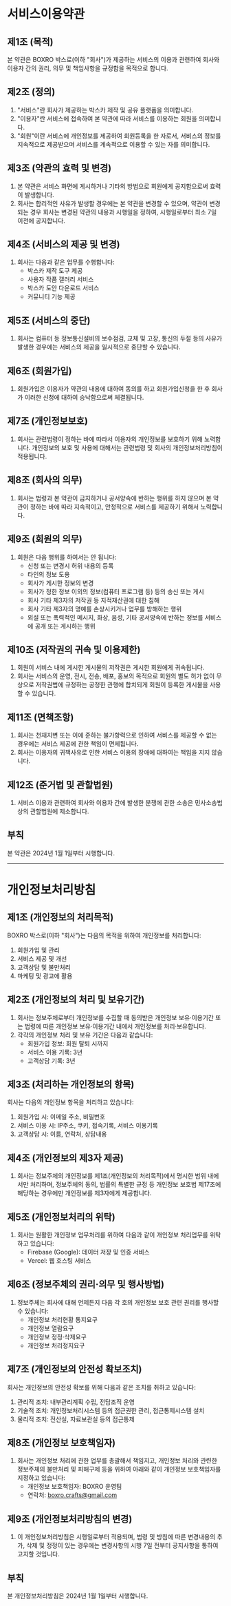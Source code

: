 # 서비스이용약관

## 제1조 (목적)
본 약관은 BOXRO 박스로(이하 "회사")가 제공하는 서비스의 이용과 관련하여 회사와 이용자 간의 권리, 의무 및 책임사항을 규정함을 목적으로 합니다.

## 제2조 (정의)
1. "서비스"란 회사가 제공하는 박스카 제작 및 공유 플랫폼을 의미합니다.
2. "이용자"란 서비스에 접속하여 본 약관에 따라 서비스를 이용하는 회원을 의미합니다.
3. "회원"이란 서비스에 개인정보를 제공하여 회원등록을 한 자로서, 서비스의 정보를 지속적으로 제공받으며 서비스를 계속적으로 이용할 수 있는 자를 의미합니다.

## 제3조 (약관의 효력 및 변경)
1. 본 약관은 서비스 화면에 게시하거나 기타의 방법으로 회원에게 공지함으로써 효력이 발생합니다.
2. 회사는 합리적인 사유가 발생할 경우에는 본 약관을 변경할 수 있으며, 약관이 변경되는 경우 회사는 변경된 약관의 내용과 시행일을 정하여, 시행일로부터 최소 7일 이전에 공지합니다.

## 제4조 (서비스의 제공 및 변경)
1. 회사는 다음과 같은 업무를 수행합니다:
   - 박스카 제작 도구 제공
   - 사용자 작품 갤러리 서비스
   - 박스카 도안 다운로드 서비스
   - 커뮤니티 기능 제공

## 제5조 (서비스의 중단)
1. 회사는 컴퓨터 등 정보통신설비의 보수점검, 교체 및 고장, 통신의 두절 등의 사유가 발생한 경우에는 서비스의 제공을 일시적으로 중단할 수 있습니다.

## 제6조 (회원가입)
1. 회원가입은 이용자가 약관의 내용에 대하여 동의를 하고 회원가입신청을 한 후 회사가 이러한 신청에 대하여 승낙함으로써 체결됩니다.

## 제7조 (개인정보보호)
1. 회사는 관련법령이 정하는 바에 따라서 이용자의 개인정보를 보호하기 위해 노력합니다. 개인정보의 보호 및 사용에 대해서는 관련법령 및 회사의 개인정보처리방침이 적용됩니다.

## 제8조 (회사의 의무)
1. 회사는 법령과 본 약관이 금지하거나 공서양속에 반하는 행위를 하지 않으며 본 약관이 정하는 바에 따라 지속적이고, 안정적으로 서비스를 제공하기 위해서 노력합니다.

## 제9조 (회원의 의무)
1. 회원은 다음 행위를 하여서는 안 됩니다:
   - 신청 또는 변경시 허위 내용의 등록
   - 타인의 정보 도용
   - 회사가 게시한 정보의 변경
   - 회사가 정한 정보 이외의 정보(컴퓨터 프로그램 등) 등의 송신 또는 게시
   - 회사 기타 제3자의 저작권 등 지적재산권에 대한 침해
   - 회사 기타 제3자의 명예를 손상시키거나 업무를 방해하는 행위
   - 외설 또는 폭력적인 메시지, 화상, 음성, 기타 공서양속에 반하는 정보를 서비스에 공개 또는 게시하는 행위

## 제10조 (저작권의 귀속 및 이용제한)
1. 회원이 서비스 내에 게시한 게시물의 저작권은 게시한 회원에게 귀속됩니다.
2. 회사는 서비스의 운영, 전시, 전송, 배포, 홍보의 목적으로 회원의 별도 허가 없이 무상으로 저작권법에 규정하는 공정한 관행에 합치되게 회원이 등록한 게시물을 사용할 수 있습니다.

## 제11조 (면책조항)
1. 회사는 천재지변 또는 이에 준하는 불가항력으로 인하여 서비스를 제공할 수 없는 경우에는 서비스 제공에 관한 책임이 면제됩니다.
2. 회사는 이용자의 귀책사유로 인한 서비스 이용의 장애에 대하여는 책임을 지지 않습니다.

## 제12조 (준거법 및 관할법원)
1. 서비스 이용과 관련하여 회사와 이용자 간에 발생한 분쟁에 관한 소송은 민사소송법상의 관할법원에 제소합니다.

## 부칙
본 약관은 2024년 1월 1일부터 시행합니다.

---

# 개인정보처리방침

## 제1조 (개인정보의 처리목적)
BOXRO 박스로(이하 "회사")는 다음의 목적을 위하여 개인정보를 처리합니다:
1. 회원가입 및 관리
2. 서비스 제공 및 개선
3. 고객상담 및 불만처리
4. 마케팅 및 광고에 활용

## 제2조 (개인정보의 처리 및 보유기간)
1. 회사는 정보주체로부터 개인정보를 수집할 때 동의받은 개인정보 보유·이용기간 또는 법령에 따른 개인정보 보유·이용기간 내에서 개인정보를 처리·보유합니다.
2. 각각의 개인정보 처리 및 보유 기간은 다음과 같습니다:
   - 회원가입 정보: 회원 탈퇴 시까지
   - 서비스 이용 기록: 3년
   - 고객상담 기록: 3년

## 제3조 (처리하는 개인정보의 항목)
회사는 다음의 개인정보 항목을 처리하고 있습니다:
1. 회원가입 시: 이메일 주소, 비밀번호
2. 서비스 이용 시: IP주소, 쿠키, 접속기록, 서비스 이용기록
3. 고객상담 시: 이름, 연락처, 상담내용

## 제4조 (개인정보의 제3자 제공)
1. 회사는 정보주체의 개인정보를 제1조(개인정보의 처리목적)에서 명시한 범위 내에서만 처리하며, 정보주체의 동의, 법률의 특별한 규정 등 개인정보 보호법 제17조에 해당하는 경우에만 개인정보를 제3자에게 제공합니다.

## 제5조 (개인정보처리의 위탁)
1. 회사는 원활한 개인정보 업무처리를 위하여 다음과 같이 개인정보 처리업무를 위탁하고 있습니다:
   - Firebase (Google): 데이터 저장 및 인증 서비스
   - Vercel: 웹 호스팅 서비스

## 제6조 (정보주체의 권리·의무 및 행사방법)
1. 정보주체는 회사에 대해 언제든지 다음 각 호의 개인정보 보호 관련 권리를 행사할 수 있습니다:
   - 개인정보 처리현황 통지요구
   - 개인정보 열람요구
   - 개인정보 정정·삭제요구
   - 개인정보 처리정지요구

## 제7조 (개인정보의 안전성 확보조치)
회사는 개인정보의 안전성 확보를 위해 다음과 같은 조치를 취하고 있습니다:
1. 관리적 조치: 내부관리계획 수립, 전담조직 운영
2. 기술적 조치: 개인정보처리시스템 등의 접근권한 관리, 접근통제시스템 설치
3. 물리적 조치: 전산실, 자료보관실 등의 접근통제

## 제8조 (개인정보 보호책임자)
1. 회사는 개인정보 처리에 관한 업무를 총괄해서 책임지고, 개인정보 처리와 관련한 정보주체의 불만처리 및 피해구제 등을 위하여 아래와 같이 개인정보 보호책임자를 지정하고 있습니다:
   - 개인정보 보호책임자: BOXRO 운영팀
   - 연락처: boxro.crafts@gmail.com

## 제9조 (개인정보처리방침의 변경)
1. 이 개인정보처리방침은 시행일로부터 적용되며, 법령 및 방침에 따른 변경내용의 추가, 삭제 및 정정이 있는 경우에는 변경사항의 시행 7일 전부터 공지사항을 통하여 고지할 것입니다.

## 부칙
본 개인정보처리방침은 2024년 1월 1일부터 시행합니다.
